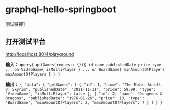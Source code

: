 # graphql-hello-springboot

[测试链接1](http://127.0.0.1:8014/hello/world)

## 打开测试平台
[http://localhost:8014/playground]()

**输入：**
`query{
getGames(request: {}){
id
name
publishedDate
price
type
... on VideoGame{
isMultiPlayer
}
... on BoardGame{
minAmountOfPlayers
maxAmountOfPlayers
}
}
}`

**输出：**
`{
"data": {
"getGames": [
{
"id": 1,
"name": "The Elder Scroll V: Skyrim",
"publishedDate": "2011-11-11",
"price": 59.99,
"type": "VideoGame",
"isMultiPlayer": false
},
{
"id": 2,
"name": "Dungeons & Dragons",
"publishedDate": "1976-01-26",
"price": 10,
"type": "BoardGame",
"minAmountOfPlayers": 2,
"maxAmountOfPlayers": 7
}
]
}
}`